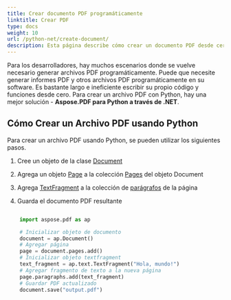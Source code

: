 ```yaml
---
title: Crear documento PDF programáticamente
linktitle: Crear PDF
type: docs
weight: 10
url: /python-net/create-document/
description: Esta página describe cómo crear un documento PDF desde cero con Aspose.PDF para Python a través de la biblioteca .NET.
---
```


Para los desarrolladores, hay muchos escenarios donde se vuelve necesario generar archivos PDF programáticamente. Puede que necesite generar informes PDF y otros archivos PDF programáticamente en su software. Es bastante largo e ineficiente escribir su propio código y funciones desde cero. Para crear un archivo PDF con Python, hay una mejor solución - **Aspose.PDF para Python a través de .NET**.

## Cómo Crear un Archivo PDF usando Python

Para crear un archivo PDF usando Python, se pueden utilizar los siguientes pasos.

1. Cree un objeto de la clase [Document](https://reference.aspose.com/pdf/python-net/aspose.pdf/document/)

1. Agrega un objeto [Page](https://reference.aspose.com/pdf/python-net/aspose.pdf/page/) a la colección [Pages](https://reference.aspose.com/pdf/python-net/aspose.pdf/document/#properties) del objeto Document
1. Agrega [TextFragment](https://reference.aspose.com/pdf/python-net/aspose.pdf.text/textfragment/) a la colección de [parágrafos](https://reference.aspose.com/pdf/python-net/aspose.pdf/page/#properties) de la página
1. Guarda el documento PDF resultante

```python

    import aspose.pdf as ap

    # Inicializar objeto de documento
    document = ap.Document()
    # Agregar página
    page = document.pages.add()
    # Inicializar objeto textfragment
    text_fragment = ap.text.TextFragment("Hola, mundo!")
    # Agregar fragmento de texto a la nueva página
    page.paragraphs.add(text_fragment)
    # Guardar PDF actualizado
    document.save("output.pdf")
```